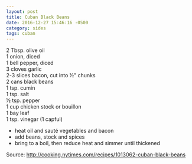 ```yaml
---
layout: post
title: Cuban Black Beans
date: 2016-12-27 15:46:16 -0500
category: sides
tags: cuban
---
```

2 Tbsp. olive oil  
1 onion, diced  
1 bell pepper, diced  
3 cloves garlic  
2-3 slices bacon, cut into ½" chunks  
2 cans black beans  
1 tsp. cumin  
1 tsp. salt  
½ tsp. pepper  
1 cup chicken stock or bouillon  
1 bay leaf  
1 tsp. vinegar (1 capful)  
<ul>
 	<li>heat oil and sauté vegetables and bacon</li>
 	<li>add beans, stock and spices</li>
 	<li>bring to a boil, then reduce heat and simmer until thickened</li>
</ul>
Source: <a href="http://cooking.nytimes.com/recipes/1013062-cuban-black-beans">http://cooking.nytimes.com/recipes/1013062-cuban-black-beans</a>
